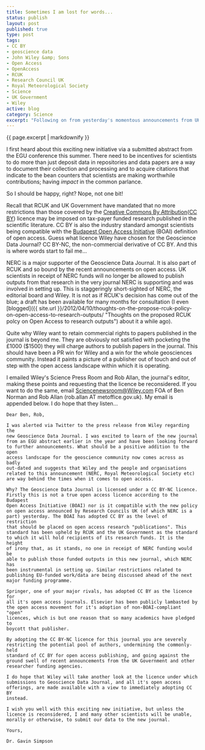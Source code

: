```yaml
--- 
title: Sometimes I am lost for words...
status: publish
layout: post
published: true
type: post
tags: 
- CC BY
- geoscience data
- John Wiley &amp; Sons
- Open Access
- OpenAccess
- RCUK
- Research Council UK
- Royal Meteorological Society
- Science
- UK Government
- Wiley
active: blog
category: Science
excerpt: "Following on from yesterday's momentous announcements from UK Government and RCUK on opening up access to research outputs funded by the British tax payer, [John Wiley & Sons](http://www.wiley.com/ 'John Wiley & Sons') Inc. have [announced](http://eu.wiley.com/WileyCDA/PressRelease/pressReleaseId-104139.html) the [Geoscience Data Journal](http://bit.ly/NBJvG7) in partnership with the [Royal Meteorological Society](http://en.wikipedia.org/wiki/Royal_Meteorological_Society 'Royal Meteorological Society'), the Met Office and [NERC](http://www.nerc.ac.uk 'Natural Environment Research Council')."
---
```


{{ page.excerpt | markdownify }}

I first heard about this exciting new initiative via a submitted abstract from the EGU conference this summer. There need to be incentives for scientists to do more than just deposit data in repositories and data papers are a way to document their collection and processing and to acquire citations that indicate to the bean counters that scientists are making worthwhile contributions; having *impact* in the common parlance.

So I should be happy, right? Nope, not one bit!

Recall that RCUK and UK Government have mandated that no more restrictions than those covered by the [Creative Commons By Attribution](http://www.creativecommons.org/ "Creative Commons licenses")([CC BY](http://creativecommons.org/licenses/by/3.0/ "CC BY")) licence may be imposed on tax-payer funded research published in the scientific literature. CC BY is also the industry standard amongst scientists being compatible with the [Budapest Open Access Initiative](http://en.wikipedia.org/wiki/Budapest_Open_Access_Initiative "Budapest Open Access Initiative") (BOAI) definition of open access. Guess what licence Wiley have chosen for the Geoscience Data Journal? CC BY-NC, the non-commercial derivative of CC BY. And this is where words start to fail me... 

NERC is a major supporter of the Geoscience Data Journal. It is also part of RCUK and so bound by the recent announcements on open access. UK scientists in receipt of NERC funds will no longer be allowed to publish outputs from that research in the very journal NERC is supporting and was involved in setting up. This is staggeringly short-sighted of NERC, the editorial board and Wiley. It is not as if RCUK's decision has come out of the blue; a draft has been available for many months for consultation (I even [blogged]({{ site.url }}/2012/04/10/thoughts-on-the-propose-rcuk-policy-on-open-access-to-research-outputs/ "Thoughts on the proposed RCUK polcy on Open Access to research outputs") about it a while ago).

Quite why Wiley want to retain commercial rights to papers published in the journal is beyond me. They are obviously not satisfied with pocketing the £1000 ($1500) they will charge authors to publish papers in the journal. This should have been a PR win for Wiley and a win for the whole geosciences community. Instead it paints a picture of a publisher out of touch and out of step with the open access landscape within which it is operating.

I emailed Wiley's Science Press Room and Rob Allan, the journal's editor, making these points and requesting that the licence be reconsidered. If you want to do the same, email Sciencenewsroom@Wiley.com FOA of Ben Norman and Rob Allan (rob.allan AT metoffice.gov.uk). My email is appended below. I do hope that they listen...

    Dear Ben, Rob,

    I was alerted via Twitter to the press release from Wiley regarding the
    new Geoscience Data Journal. I was excited to learn of the new journal
    from an EGU abstract earlier in the year and have been looking forward
    to further announcements. What should be a positive addition to the open
    access landscape for the geoscience community now comes across as badly
    out-dated and suggests that Wiley and the people and organisations
    related to this announcement (NERC, Royal Meteorological Society etc)
    are way behind the times when it comes to open access.

    Why? The Geoscience Data Journal is licensed under a CC BY-NC licence.
    Firstly this is not a true open access licence according to the Budapest
    Open Access Initiative (BOAI) nor is it compatible with the new policy
    on open access announced by Research Councils UK (of which NERC is a
    part) yesterday. The BOAI has adopted CC BY as the level of restriction
    that should be placed on open access research "publications". This
    standard has been upheld by RCUK and the UK Government as the standard
    to which it will hold recipients of its research funds. It is the height
    of irony that, as it stands, no one in receipt of NERC funding would be
    able to publish those funded outputs in this new journal, which NERC has
    been instrumental in setting up. Similar restrictions related to
    publishing EU-funded work/data are being discussed ahead of the next
    major funding programme.

    Springer, one of your major rivals, has adopted CC BY as the licence for
    all it's open access journals. Elsevier has been publicly lambasted by
    the open access movement for it's adoption of non-BOAI-compliant "open"
    licences, which is but one reason that so many academics have pledged to
    boycott that publisher.

    By adopting the CC BY-NC licence for this journal you are severely
    restricting the potential pool of authors, undermining the commonly-held
    standard of CC BY for open access publishing, and going against the
    ground swell of recent announcements from the UK Government and other
    researcher funding agencies.

    I do hope that Wiley will take another look at the licence under which
    submissions to Geoscience Data Journal, and all it's open access
    offerings, are made available with a view to immediately adopting CC BY
    instead.

    I wish you well with this exciting new initiative, but unless the
    licence is reconsidered, I and many other scientists will be unable,
    morally or otherwise, to submit our data to the new journal.

    Yours,

    Dr. Gavin Simpson
